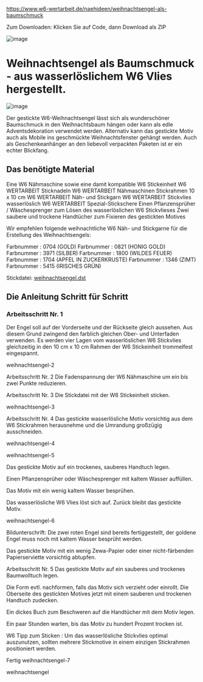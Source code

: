https://www.w6-wertarbeit.de/naehideen/weihnachtsengel-als-baumschmuck

Zum Downloaden:
Klicken Sie auf Code, dann Download als ZIP

![image](https://user-images.githubusercontent.com/13396762/142183385-92a034af-2600-493f-a99c-d8fec64015b8.png)

# Weihnachtsengel als Baumschmuck - aus wasserlöslichem W6 Vlies hergestellt.
![image](https://user-images.githubusercontent.com/13396762/142183655-a7884912-c0dd-48f1-88eb-faeb44214a87.png)

Der gestickte W6-Weihnachtsengel lässt sich als wunderschöner Baumschmuck in den Weihnachtsbaum hängen oder kann als edle Adventsdekoration verwendet werden.
Alternativ kann das gestickte Motiv auch als Mobile ins geschmückte Weihnachtsfenster gehängt werden. 
Auch als Geschenkeanhänger an den liebevoll verpackten Paketen ist er ein echter Blickfang.

## Das benötigte Material
Eine W6 Nähmaschine sowie eine damit kompatible W6 Stickeinheit
W6 WERTARBEIT Sticknadeln
W6 WERTARBEIT Nähmaschinen Stickrahmen 10 x 10 cm
W6 WERTARBEIT Näh- und Stickgarn
W6 WERTARBEIT Stickvlies wasserlöslich 
W6 WERTARBEIT Spezial-Stickschere
Einen Pflanzensprüher / Wäschesprenger zum Lösen des wasserlöslichen W6 Stickvlieses
Zwei saubere und trockene Handtücher zum Fixieren des gestickten Motives
 

Wir empfehlen folgende weihnachtliche W6 Näh- und Stickgarne für die Erstellung des Weihnachtsengels:

Farbnummer : 0704 (GOLD)
Farbnummer : 0821 (HONIG GOLD)
Farbnummer : 3971 (SILBER)
Farbnummer : 1800 (WILDES FEUER)
Farbnummer : 1704 (APFEL IN ZUCKERKRUSTE)
Farbnummer : 1346 (ZIMT)
Farbnummer : 5415 (IRISCHES GRÜN)
[](https://www.w6-wertarbeit.de/media/image/5a/b3/5d/weihnachtsengel-1.jpg.pagespeed.ce._1U-ZZHy24.jpg)
 

Stickdatei: [weihnachtsengel.dst](https://github.com/thetha/weihnachtsengel/blob/main/weihnachtsengel.DST)

 
## Die Anleitung Schritt für Schritt 
### Arbeitsschritt Nr. 1
Der Engel soll auf der Vorderseite und der Rückseite gleich aussehen. 
Aus diesem Grund zwingend den farblich gleichen Ober- und Unterfaden verwenden.
Es werden vier Lagen vom wasserlöslichen W6 Stickvlies gleichzeitig in den 10 cm x 10 cm Rahmen der W6 Stickeinheit trommelfest eingespannt. 


weihnachtsengel-2  

Arbeitsschritt Nr. 2
Die Fadenspannung der W6 Nähmaschine um ein bis zwei Punkte reduzieren.

Arbeitsschritt Nr. 3 
Die Stickdatei mit der W6 Stickeinheit sticken.

weihnachtsengel-3 

Arbeitsschritt Nr. 4
Das gestickte wasserlösliche Motiv vorsichtig aus dem W6 Stickrahmen herausnehme und die Umrandung großzügig ausschneiden.

weihnachtsengel-4 

 

weihnachtsengel-5 

Das gestickte Motiv auf ein trockenes, sauberes Handtuch legen.

Einen Pflanzensprüher oder Wäschesprenger mit kaltem Wasser auffüllen.

Das Motiv mit ein wenig kaltem Wasser besprühen.

Das wasserlösliche W6 Vlies löst sich auf. Zurück bleibt das gestickte Motiv.

weihnachtsengel-6

Bildunterschrift: Die zwei roten Engel sind bereits fertiggestellt, der goldene Engel muss noch mit kaltem Wasser besprüht werden.

Das gestickte Motiv mit ein wenig Zewa-Papier oder einer nicht-färbenden Papierserviette vorsichtig abtupfen.

Arbeitsschritt Nr. 5
Das gestickte Motiv auf ein sauberes und trockenes Baumwolltuch legen.

Die Form evtl. nachformen, falls das Motiv sich verzieht oder einrollt. Die Oberseite des gestickten Motives jetzt mit einem sauberen und trockenen Handtuch zudecken.

Ein dickes Buch zum Beschweren auf die Handtücher mit dem Motiv legen.

Ein paar Stunden warten, bis das Motiv zu hundert Prozent trocken ist. 

W6 Tipp zum Sticken : Um das wasserlösliche Stickvlies optimal auszunutzen, sollten mehrere Stickmotive in einem einzigen Stickrahmen positioniert werden.

Fertig
weihnachtsengel-7 

 

weihnachtsengel  

 
